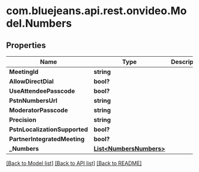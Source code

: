 # com.bluejeans.api.rest.onvideo.Model.Numbers
## Properties

Name | Type | Description | Notes
------------ | ------------- | ------------- | -------------
**MeetingId** | **string** |  | [optional] 
**AllowDirectDial** | **bool?** |  | [optional] 
**UseAttendeePasscode** | **bool?** |  | [optional] 
**PstnNumbersUrl** | **string** |  | [optional] 
**ModeratorPasscode** | **string** |  | [optional] 
**Precision** | **string** |  | [optional] 
**PstnLocalizationSupported** | **bool?** |  | [optional] 
**PartnerIntegratedMeeting** | **bool?** |  | [optional] 
**_Numbers** | [**List&lt;NumbersNumbers&gt;**](NumbersNumbers.md) |  | [optional] 

[[Back to Model list]](../README.md#documentation-for-models) [[Back to API list]](../README.md#documentation-for-api-endpoints) [[Back to README]](../README.md)

